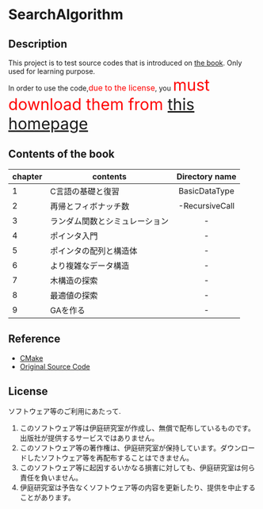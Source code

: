 # SearchAlgorithm 
## Description 
This project is to test source codes that is introduced on [the book](https://www.ohmsha.co.jp/book/9784274067303/). 
Only used for learning purpose.  
In order to use the code,<font size="3" color="red">due to the license</font>, you <font size="6" color="red"> must download them from [this homepage](http://www.iba.t.u-tokyo.ac.jp/software/c_book/)</font> 
 

## Contents of the book
|chapter| contents                  | Directory name |   
|-------| --------------------------|:--------------:| 
|1      |C言語の基礎と復習             |BasicDataType   | 
|2      |再帰とフィボナッチ数          |-RecursiveCall  |  
|3      |ランダム関数とシミュレーション |-                |  
|4      |ポインタ入門                 |-               |
|5      |ポインタの配列と構造体        |-               |
|6      |より複雑なデータ構造         |-                |
|7      |木構造の探索                |-                |
|8      |最適値の探索                |-                |
|9      |GAを作る                   |-                |


## Reference 
- [CMake](https://qiita.com/shohirose/items/45fb49c6b429e8b204ac)
- [Original Source Code](http://www.iba.t.u-tokyo.ac.jp/software/c_book/)

## License 
ソフトウェア等のご利用にあたって.   
1. このソフトウェア等は伊庭研究室が作成し、無償で配布しているものです。出版社が提供するサービスではありません。  
2. このソフトウェア等の著作権は、伊庭研究室が保持しています。ダウンロードしたソフトウェア等を再配布することはできません。  
3. このソフトウェア等に起因するいかなる損害に対しても、伊庭研究室は何ら責任を負いません。  
4. 伊庭研究室は予告なくソフトウェア等の内容を更新したり、提供を中止することがあります。  